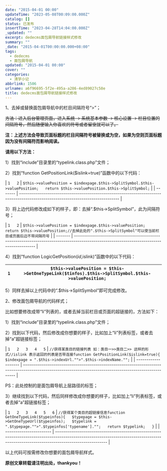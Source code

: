 ```yaml
---
date: "2015-04-01 00:00"
updateTime: "2023-05-08T00:09:00.000Z"
catalog: []
status: 已发布
insertTime: "2023-04-28T14:04:00.000Z"
_updated: ""
excerpt: dedecms面包屑导航链接样式修改
summary: ""
_date: "2015-04-01T00:00:00.000+08:00"
tags:
  - dedecms
  - 面包屑导航
updated: "2015-04-01 00:00"
cover: ""
categories:
  - 清学小记
abbrlink: 1506
urlname: a6f96695-5f2e-495a-a286-4ed89027c58e
title: dedecms面包屑导航链接样式修改
---
```


1、去掉或替换面包屑导航中的栏目间隔符号“>”；

~~方法：进入后台管理页面，进入系统 → 系统基本参数 → 核心设置 → 栏目位置的间隔符号，然后随便输入你喜欢的符号或者留空就可以了。~~

**注：上述方法会导致页面标题的栏目间隔符号被替换或为空，如果为空则页面标题因为没有间隔符而影响阅读。**

**请用以下方法：**

1）找到“include”目录里的“typelink.class.php”文件；

2）找到“function GetPositionLink($islink=true)”函数中的以下代码：

| `1  
2` | `$this->valuePosition = $indexpage.$this->SplitSymbol.$this->valuePosition;  
  return $this->valuePosition.$this->SplitSymbol;` |
| ------- | -------------------------------------------------------------------------------------------------------------------------------- |

3）将上边代码修改成如下的样子，即：去掉“.$this->SplitSymbol”，此为间隔符号；

| `1  
2` | `$this->valuePosition = $indexpage.$this->valuePosition;  
  return $this->valuePosition;//去掉此处的".$this->SplitSymbol"可以使当前栏目或页面后边不带间隔符号` |
| ------- | ---------------------------------------------------------------------------------------------------------------------------------------- |

4）找到“function LogicGetPosition(_id_,islink)”函数中的以下代码：

| `1` | `$this->valuePosition = $this->GetOneTypeLink($tinfos).$this->SplitSymbol.$this->valuePosition;` |
| --- | ------------------------------------------------------------------------------------------------ |

5）同样去掉以上代码中的“.$this->SplitSymbol”即可完成修改。

2、修改面包屑导航的代码样式；

比如想要修改成带“li”列表的，或者去掉当前栏目或页面的超链接的，方法如下：

1）找到“include”目录里的“typelink.class.php”文件；

2）找到以下代码，然后修改成你想要的样子，比如加上“li”列表标签，或者去掉“a”超链接标签；

| `1  
2  
3  
4  
5` | `//获得某类目的链接列表 如：类目一>>类目二>> 这样的形式//islink 表示返回的列表是否带连接function GetPositionLink($islink=true){  
$indexpage = ".$this->indexUrl."">".$this->indexName."";` |
| ------------------- | -------------------------------------------------------------------------------------------------------------------------------------------------------- |

PS：此处控制的是面包屑导航上层路径的标签；

3）继续找到以下代码，然后同样修改成你想要的样子，比如加上“li”列表标签，或者去掉“a”超链接标签；

| `1  
2  
3  
4  
5  
6` | `//获得某个类目的超链接信息function GetOneTypeLink($typeinfos){  
$typepage = $this->GetOneTypeUrl($typeinfos);  
$typelink = ".$typepage."">".$typeinfos['typename']."";  
return $typelink;  
}` |
| ----------------------- | -------------------------------------------------------------------------------------------------------------------------------------------------------------------------------------- |

以上代码可按需修改你想要的面包屑导航样式。

**原创文章转载请注明出处，thankyou！**
